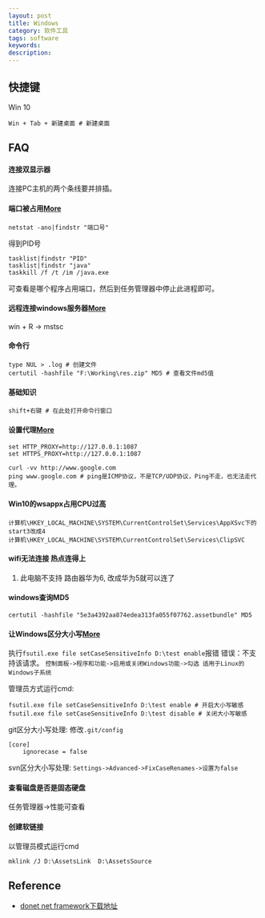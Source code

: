 ```yaml
---
layout: post
title: Windows
category: 软件工具
tags: software
keywords: 
description: 
---
```


## 快捷键

Win 10
```
Win + Tab + 新建桌面 # 新建桌面
```

## FAQ

#### 连接双显示器

连接PC主机的两个条线要并排插。


#### 端口被占用[More](http://jingyan.baidu.com/article/3c48dd34491d47e10be358b8.html)

```
netstat -ano|findstr "端口号"
```

得到PID号

```
tasklist|findstr "PID"
tasklist|findstr "java"
taskkill /f /t /im /java.exe
```

可查看是哪个程序占用端口，然后到任务管理器中停止此进程即可。

#### 远程连接windows服务器[More](https://help.aliyun.com/knowledge_detail/40848.html)

win + R -> mstsc


#### 命令行

```
type NUL > .log # 创建文件
certutil -hashfile "F:\Working\res.zip" MD5 # 查看文件md5值
```

#### 基础知识

```
shift+右键 # 在此处打开命令行窗口
```

#### 设置代理[More](https://github.com/shadowsocks/shadowsocks-windows/issues/1489)

```
set HTTP_PROXY=http://127.0.0.1:1087
set HTTPS_PROXY=http://127.0.0.1:1087

curl -vv http://www.google.com
ping www.google.com # ping是ICMP协议，不是TCP/UDP协议，Ping不走，也无法走代理。
```

#### Win10的wsappx占用CPU过高

```
计算机\HKEY_LOCAL_MACHINE\SYSTEM\CurrentControlSet\Services\AppXSvc下的start3改成4
计算机\HKEY_LOCAL_MACHINE\SYSTEM\CurrentControlSet\Services\ClipSVC
```

#### wifi无法连接 热点连得上

1. 此电脑不支持 路由器华为6, 改成华为5就可以连了

#### windows查询MD5

```
certutil -hashfile "5e3a4392aa874edea313fa055f07762.assetbundle" MD5
```

#### 让Windows区分大小写[More](https://blog.csdn.net/llscxy/article/details/126431620)

执行`fsutil.exe file setCaseSensitiveInfo D:\test enable`报错 错误：不支持该请求。
`控制面板->程序和功能->启用或关闭Windows功能->勾选 适用于Linux的Windows子系统`

管理员方式运行cmd:

```
fsutil.exe file setCaseSensitiveInfo D:\test enable # 开启大小写敏感
fsutil.exe file setCaseSensitiveInfo D:\test disable # 关闭大小写敏感
```

git区分大小写处理:
修改`.git/config`

```
[core]
    ignorecase = false
```

svn区分大小写处理:
`Settings->Advanced->FixCaseRenames->设置为false`

#### 查看磁盘是否是固态硬盘

任务管理器->性能可查看

#### 创建软链接

以管理员模式运行cmd
```
mklink /J D:\AssetsLink  D:\AssetsSource
```

## Reference

* [donet net framework下载地址](https://dotnet.microsoft.com/zh-cn/download)
